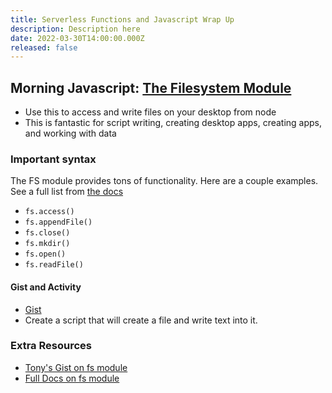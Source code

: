 ```yaml
---
title: Serverless Functions and Javascript Wrap Up
description: Description here
date: 2022-03-30T14:00:00.000Z
released: false
---
```


## Morning Javascript: [The Filesystem Module](https://nodejs.dev/learn/the-nodejs-fs-module)

- Use this to access and write files on your desktop from node
- This is fantastic for script writing, creating desktop apps, creating apps, and working with data

### Important syntax

The FS module provides tons of functionality. Here are a couple examples. See a full list from [the docs](https://nodejs.dev/learn/the-nodejs-os-module)

- `fs.access()`
- `fs.appendFile()`
- `fs.close()`
- `fs.mkdir()`
- `fs.open()`
- `fs.readFile()`

#### Gist and Activity

- [Gist](https://gist.github.com/lilyx13/761d2133824bba146f02ce0b70ed0628)
- Create a script that will create a file and write text into it.

### Extra Resources

- [Tony's Gist on fs module](https://gist.github.com/acidtone/9fa3f74b8efc12273cfcdc224ac5f56b)
- [Full Docs on fs module](https://nodejs.org/docs/latest/api/fs.html)

